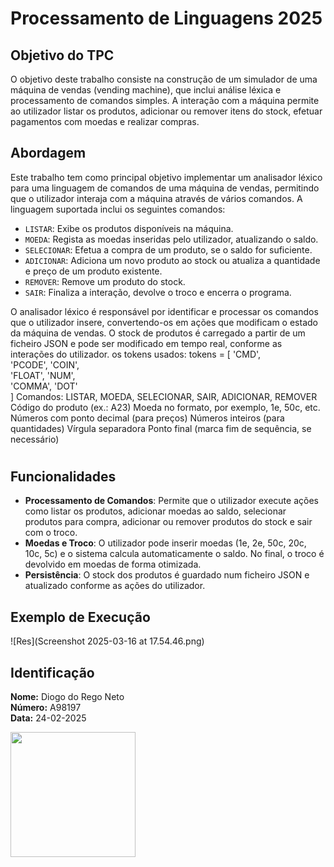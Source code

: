 # Processamento de Linguagens 2025

## Objetivo do TPC

O objetivo deste trabalho consiste na construção de um simulador de uma máquina de vendas (vending machine), que inclui análise léxica e processamento de comandos simples. A interação com a máquina permite ao utilizador listar os produtos, adicionar ou remover itens do stock, efetuar pagamentos com moedas e realizar compras.

## Abordagem

Este trabalho tem como principal objetivo implementar um analisador léxico para uma linguagem de comandos de uma máquina de vendas, permitindo que o utilizador interaja com a máquina através de vários comandos. A linguagem suportada inclui os seguintes comandos:

- `LISTAR`: Exibe os produtos disponíveis na máquina.
- `MOEDA`: Regista as moedas inseridas pelo utilizador, atualizando o saldo.
- `SELECIONAR`: Efetua a compra de um produto, se o saldo for suficiente.
- `ADICIONAR`: Adiciona um novo produto ao stock ou atualiza a quantidade e preço de um produto existente.
- `REMOVER`: Remove um produto do stock.
- `SAIR`: Finaliza a interação, devolve o troco e encerra o programa.

O analisador léxico é responsável por identificar e processar os comandos que o utilizador insere, convertendo-os em ações que modificam o estado da máquina de vendas. O stock de produtos é carregado a partir de um ficheiro JSON e pode ser modificado em tempo real, conforme as interações do utilizador.
os tokens usados:
tokens = [
    'CMD',   
    'PCODE', 
    'COIN',  
    'FLOAT', 
    'NUM',   
    'COMMA', 
    'DOT'    
]
Comandos: LISTAR, MOEDA, SELECIONAR, SAIR, ADICIONAR, REMOVER
Código do produto (ex.: A23)
Moeda no formato, por exemplo, 1e, 50c, etc.
Números com ponto decimal (para preços)
Números inteiros (para quantidades)
Vírgula separadora
Ponto final (marca fim de sequência, se necessário)

#

## Funcionalidades
- **Processamento de Comandos**: Permite que o utilizador execute ações como listar os produtos, adicionar moedas ao saldo, selecionar produtos para compra, adicionar ou remover produtos do stock e sair com o troco.
- **Moedas e Troco**: O utilizador pode inserir moedas (1e, 2e, 50c, 20c, 10c, 5c) e o sistema calcula automaticamente o saldo. No final, o troco é devolvido em moedas de forma otimizada.
- **Persistência**: O stock dos produtos é guardado num ficheiro JSON e atualizado conforme as ações do utilizador.

## Exemplo de Execução
![Res](Screenshot 2025-03-16 at 17.54.46.png)

## Identificação

**Nome:** Diogo do Rego Neto  
**Número:** A98197  
**Data:** 24-02-2025

<img src="https://github.com/user-attachments/assets/385c7dc7-ea9c-4c82-b595-82a84b63bac0" width="200">


